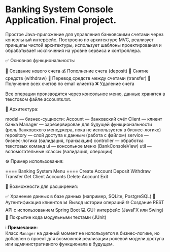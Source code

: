 # Banking System Console Application. Final project.

Простое Java-приложение для управления банковскими счетами через консольный интерфейс. Построено по архитектуре MVC, 
реализует принципы чистой архитектуры, использует шаблоны проектирования и обрабатывает исключения на уровне сервиса и контроллера.



✅ Основная функциональность:

📄 Создание нового счета
💰 Пополнение счета (deposit)
🏧 Снятие средств (withdraw)
🔁 Перевод средств между счетами (transfer)
🔎 Получение всех счетов по email клиента
❌ Удаление счета

Все операции производятся через консольное меню, данные хранятся в текстовом файле accounts.txt.



🧱 Архитектура:

model — бизнес-сущности:
Account — банковский счёт
Client — клиент банка
Manager — зарезервирован для будущей функциональности (роль банковского менеджера, пока не используется в бизнес-логике)
repository — слой доступа к данным (работа с файлом)
service — бизнес-логика (валидация, транзакции)
controller — обработка текстовых команд
ui — консольное меню (BankConsoleView)
util — вспомогательные классы (валидация, операции)


⚙️ Пример использования:

==== Banking System Menu ====
Create Account
Deposit
Withdraw
Transfer
Get Client Accounts
Delete Account
Exit


🚀 Возможности для расширения:

✅ Хранение данных в базе данных (например, SQLite, PostgreSQL)
🔐 Аутентификация клиентов
📊 Вывод истории операций
🌐 Создание REST API с использованием Spring Boot
💻 GUI-интерфейс (JavaFX или Swing)
🧪 Покрытие кода модульными тестами (JUnit)

ℹ️ **Примечание:**  
Класс `Manager` на данный момент не используется в бизнес-логике, но добавлен в проект для возможной реализации ролевой модели доступа или административного функционала в будущем.

